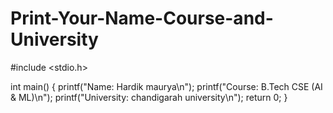 # Print-Your-Name-Course-and-University
#include <stdio.h>

int main() {
    printf("Name: Hardik maurya\n");
    printf("Course: B.Tech CSE (AI & ML)\n");
    printf("University: chandigarah university\n");
    return 0;
}

